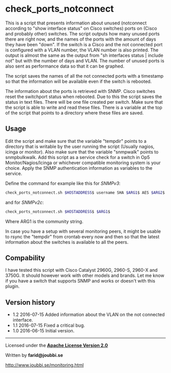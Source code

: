 # check_ports_notconnect

This is a script that presents information about unused (notconnect according to "show interface status" on Cisco switches) ports on (Cisco and probably other) switches.
The script outputs how many unused ports there are right now,
and the names of the ports with the amount of days they have been "down".
If the switch is a Cisco and the not connected port is configured with a VLAN number, the VLAN number is also printed.
The output is almost the same as the output from "sh interfaces status | include not" but with the number of days and VLAN.
The number of unused ports is also sent as performance data so that it can be graphed.

The script saves the names of all the not connected ports with a timestamp so that the
information will be available even if the switch is rebooted.

The information about the ports is retrieved with SNMP.
Cisco switches reset the switchport status when rebooted.
Due to this the script saves the status in text files.
There will be one file created per switch.
Make sure that the script is able to write and read these files.
There is a variable at the top of the script that points to a directory where these files are saved.


## Usage
Edit the script and make sure that the variable "tempdir" points to a directory that is writable by the user running the script (Usually nagios, icinga or monitor).
Also make sure that the variable "snmpwalk" points to snmpbulkwalk. 
Add this script as a service check for a switch in Op5 Monitor/Nagios/Icinga or whichever compatible monitoring system is your choice.
Apply the SNMP authentication information as variables to the service.

Define the command for example like this for *SNMPv3*:
```sh
check_ports_notconnect.sh $HOSTADDRESS$ username SHA $ARG1$ AES $ARG2$
```

and for *SNMPv2c*:
```sh
check_ports_notconnect.sh $HOSTADDRESS$ $ARG1$
```
Where ARG1 is the community string.


In case you have a setup with several monitoring peers, it might be usable to rsync the "tempdir" from crontab every now and then
so that the latest information about the switches is available to all the peers.


## Compability
I have tested this script with Cisco Catalyst 2960G, 2960-S, 2960-X and 3750G.
It should however work with other models and brands.
Let me know if you have a switch that supports SNMP and works or doesn't with this plugin.


## Version history
* 1.2 2016-07-15  Added information about the VLAN on the not connected interface.
* 1.1 2016-07-15  Fixed a critical bug.
* 1.0 2016-06-15  Initial version.

___

Licensed under the [__Apache License Version 2.0__](https://www.apache.org/licenses/LICENSE-2.0)

Written by __farid@joubbi.se__

http://www.joubbi.se/monitoring.html


